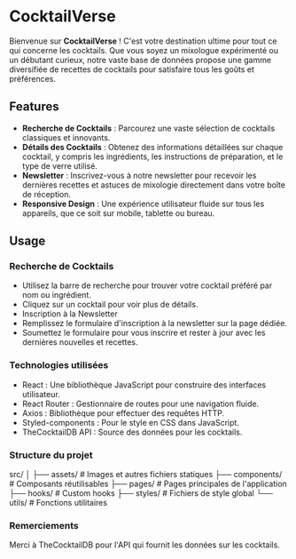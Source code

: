 # CocktailVerse

Bienvenue sur **CocktailVerse** ! C'est votre destination ultime pour tout ce qui concerne les cocktails. Que vous soyez un mixologue expérimenté ou un débutant curieux, notre vaste base de données propose une gamme diversifiée de recettes de cocktails pour satisfaire tous les goûts et préférences.

## Features

- **Recherche de Cocktails** : Parcourez une vaste sélection de cocktails classiques et innovants.
- **Détails des Cocktails** : Obtenez des informations détaillées sur chaque cocktail, y compris les ingrédients, les instructions de préparation, et le type de verre utilisé.
- **Newsletter** : Inscrivez-vous à notre newsletter pour recevoir les dernières recettes et astuces de mixologie directement dans votre boîte de réception.
- **Responsive Design** : Une expérience utilisateur fluide sur tous les appareils, que ce soit sur mobile, tablette ou bureau.

## Usage

### Recherche de Cocktails

- Utilisez la barre de recherche pour trouver votre cocktail préféré par nom ou ingrédient.
- Cliquez sur un cocktail pour voir plus de détails.
- Inscription à la Newsletter
- Remplissez le formulaire d'inscription à la newsletter sur la page dédiée.
- Soumettez le formulaire pour vous inscrire et rester à jour avec les dernières nouvelles et recettes.

### Technologies utilisées

- React : Une bibliothèque JavaScript pour construire des interfaces utilisateur.
- React Router : Gestionnaire de routes pour une navigation fluide.
- Axios : Bibliothèque pour effectuer des requêtes HTTP.
- Styled-components : Pour le style en CSS dans JavaScript.
- TheCocktailDB API : Source des données pour les cocktails.

### Structure du projet

src/
│
├── assets/ # Images et autres fichiers statiques
├── components/ # Composants réutilisables
├── pages/ # Pages principales de l'application
├── hooks/ # Custom hooks
├── styles/ # Fichiers de style global
└── utils/ # Fonctions utilitaires

### Remerciements

Merci à TheCocktailDB pour l'API qui fournit les données sur les cocktails.
